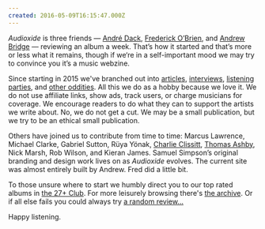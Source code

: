 ```yaml
---
created: 2016-05-09T16:15:47.000Z
---
```


*Audioxide* is three friends — [André Dack](https://twitter.com/andredack), [Frederick O’Brien](https://fredobrien.co.uk/), and [Andrew Bridge](http://www.andrewhbridge.co.uk/) — reviewing an album a week. That’s how it started and that’s more or less what it remains, though if we‘re in a self-important mood we may try to convince you it’s a music webzine.

Since starting in 2015 we've branched out into [articles](/articles/), [interviews](/interviews/), [listening parties](/listeningparties/), and [other oddities](/funnyfarm/). All this we do as a hobby because we love it. We do not use affiliate links, show ads, track users, or charge musicians for coverage. We encourage readers to do what they can to support the artists we write about. No, we do not get a cut. We may be a small publication, but we try to be an ethical small publication.

Others have joined us to contribute from time to time: Marcus Lawrence, Michael Clarke, Gabriel Sutton, Rüya Yönak, [Charlie Clissitt](https://twitter.com/CharlieClissitt), [Thomas Ashby](https://thomasashby.co.uk/), Nick Marsh, Rob Wilson, and Kieran James. Samuel Simpson’s original branding and design work lives on as *Audioxide* evolves. The current site was almost entirely built by Andrew. Fred did a little bit.

To those unsure where to start we humbly direct you to our top rated albums in [the 27+ Club](/). For more leisurely browsing there's [the archive](/reviews/). Or if all else fails you could always try [a random review...](/)

Happy listening.

